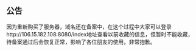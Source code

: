 ## 公告

因为重新购买了服务器，域名还在备案中，在这个过程中大家可以登录http://106.15.182.108:8080/index地址查看以前收藏的信息，但暂时不能收藏，待备案通过后会恢复正常，影响了各位朋友的使用，非常抱歉。


